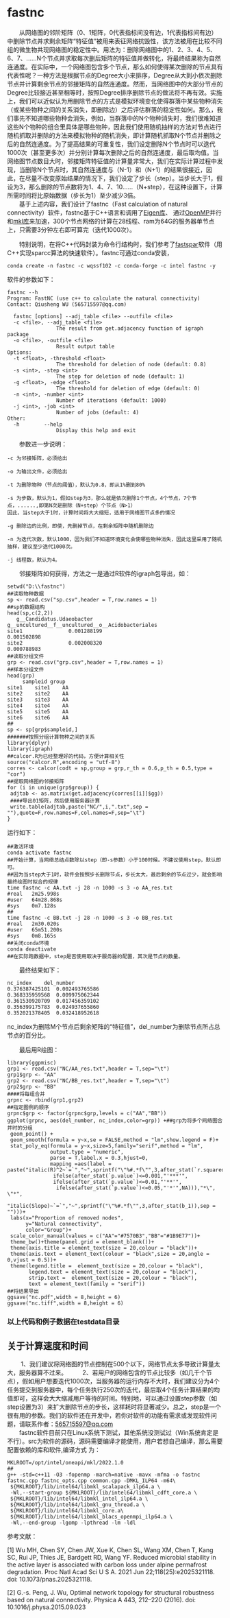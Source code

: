 # fastnc
&emsp;&emsp;从网络图的邻阶矩阵（0、1矩阵，0代表指标间没有边，1代表指标间有边）中删除节点并求剩余矩阵“特征值”被用来表征网络抗毁性，该方法被用在比较不同组的微生物共现网络图的稳定性中。用法为：删除网络图中的1、2、3、4、5、6、7、......N个节点并求取每次删后矩阵的特征值并做转化，将最终结果称为自然连通度。在实际中，一个网络图包含多个节点，那么如何使得某次删除的节点具有代表性呢？一种方法是根据节点的Degree大小来排序，Degree从大到小依次删除节点并计算剩余节点的邻接矩阵的自然连通度。然而，当网络图中的大部分节点的Degree比较接近甚至相等时，按照Degree排序删除节点的做法将不再有效。实施上，我们可以近似认为用删除节点的方式是模拟环境变化使得群落中某些物种消失（或某些物种之间的关系消失，即删除边）之后评估群落的稳定性如何。那么，我们事先不知道哪些物种会消失，例如，当群落中的N个物种消失时，我们很难知道这些N个物种的组合里具体是哪些物种，因此我们使用随机抽样的方法对节点进行随机抓取并删除的方法来模拟物种的随机消失，即计算随机抓取N个节点并删除之后的自然连通度。为了提高结果的可重复性，我们设定删除N个节点时可以迭代1000次（甚至更多次）并分别计算每次删除之后的自然连通度，最后取均值。当网络图节点数目大时，邻接矩阵特征值的计算量非常大，我们在实际计算过程中发现，当删除N个节点时，其自然连通度与（N-1）和（N+1）的结果很接近，因此，在尽量不改变原始结果的情况下，我们设定了步长（step）。当步长大于1，假设为3，那么删除的节点数将为1、4、7、10......（N+step），在这种设置下，计算所需时间将比原始数据（步长为1）至少减少3倍。  
&emsp;&emsp;基于上述内容，我们设计了fastnc（Fast calculation of natural connectivity）软件，fastnc基于C++语言和调用了[Eigen库](https://eigen.tuxfamily.org/index.php?title=Main_Page)、
通过[OpenMP](https://www.openmp.org/)并行和[mkl库](https://www.intel.com/content/www/us/en/developer/tools/oneapi/onemkl.html#gs.esqumy)来加速，300个节点网络的计算在28线程、ram为64G的服务器单节点上，只需要3分钟左右即可算完（迭代1000次）。  

&emsp;&emsp;特别说明，在将C++代码封装为命令行结构时，我们参考了[fastspar](https://github.com/scwatts/fastspar)软件（用C++实现sparcc算法的快速软件）。fastnc可通过conda安装，
```
conda create -n fastnc -c wqssf102 -c conda-forge -c intel fastnc -y
```
软件的参数如下：
```
fastnc --h
Program: FastNC (use c++ to calculate the natural connectivity)
Contact: Qiusheng WU (565715597@qq.com)

  fastnc [options] --adj_table <file> --outfile <file>
  -c <file>, --adj_table <file>
                The result from get.adjacency function of igraph package
  -o <file>, -outfile <file>
                Result output table
Options:
  -t <float>, -threshold <float>
                The threshold for deletion of node (default: 0.8)
  -s <int>, -step <int>
                The step for deletion of node (default: 1)
  -g <float>, -edge <float>
                The threshold for deletion of edge (default: 0)
  -n <int>, -number <int>
                Number of iterations (default: 1000)
  -j <int>, -job <int>
                Number of jobs (default: 4)
Other:
  -h        --help
                Display this help and exit
  ```
  &emsp;&emsp;参数进一步说明：
 ```
-c 为邻接矩阵，必须给出

-o 为输出文件，必须给出

-t 为删除物种（节点的阈值），默认为0.8，即从1%删到80%

-s 为步数，默认为1，假如step为3，那么就是依次删除1个节点，4个节点，7个节点，......,即第N次是删除（N+step）个节点（N>1）
因此，当step大于1时，计算时间将大大缩短，适用于网络图节点多的情况

-g 删除边的比例，即使，先删掉节点，在剩余矩阵中随机删除边

-n 为迭代次数，默认1000，因为我们不知道环境变化会使哪些物种消失，因此这里采用了随机抽样，建议至少迭代1000次。

-j 线程数，默认为4。
 ```
 &emsp;&emsp;邻接矩阵如何获得，方法之一是通过R软件的igraph包导出，如：
 ```
setwd("D:\\fastnc")
##读取物种数据
sp <- read.csv("sp.csv",header = T,row.names = 1)
##sp的数据结构
head(sp,c(2,2))
    g__Candidatus.Udaeobacter g__uncultured__f__uncultured__o__Acidobacteriales
site1               0.001288199                                       0.001502898
site2               0.002008320                                       0.000788983
##读取分组文件
grp <- read.csv("grp.csv",header = T,row.names = 1)
##样本分组文件
head(grp)
      sampleid group
site1    site1    AA
site2    site2    AA
site3    site3    AA
site4    site4    AA
site5    site5    AA
site6    site6    AA
##
sp <- sp[grp$sampleid,]
#######按照分组计算物种之间的关系
library(dplyr)
library(igraph)
##calcor.R为已经整理好的代码，方便计算相关性
source("calcor.R",encoding = "utf-8")
corres <- calcor(codt = sp,group = grp,r_th = 0.6,p_th = 0.5,type = "cor")
##提取网络图的邻接矩阵
for (i in unique(grp$group)) {
  adjtab <- as.matrix(get.adjacency(corres[[i]]$gg))
  ####导出01矩阵，然后使用服务器计算
  write.table(adjtab,paste("NC/",i,".txt",sep = ""),quote=F,row.names=F,col.names=F,sep="\t")
}
 ```
  运行如下：
 ```
##激活环境
conda activate fastnc 
##开始计算，当网络总结点数除以step（即-s参数）小于100时候。不建议使用step，默认即可。
##因为当step大于1时，软件会按照步长删除节点，步长太大，最后剩余的节点过少，就会影响最终绘图时拟合的规律
time fastnc -c AA.txt -j 28 -n 1000 -s 3 -o AA_res.txt 
#real   2m25.998s
#user   64m28.868s
#sys    0m7.128s
##
time fastnc -c BB.txt -j 28 -n 1000 -s 3 -o BB_res.txt 
#real   2m30.020s
#user   65m51.200s
#sys    0m8.165s
##关闭conda环境
conda deactivate
##在实际跑数据中，step是否使用取决于服务器的配置，其次是节点的数量。
 ``` 
 &emsp;&emsp;最终结果如下：
 ```
nc_index    del_number
0.376387425101  0.002493765586
0.368335959568  0.009975062344
0.361530920709  0.017456359102
0.356399175783  0.024937655860
0.352021378405  0.032418952618
 ```
nc_index为删除M个节点后剩余矩阵的“特征值”，del_number为删除节点所占总节点的百分比。  
 
 &emsp;&emsp;最后用R绘图：
 ```
library(ggpmisc)
grp1 <- read.csv("NC/AA_res.txt",header = T,sep="\t")
grp1$grp <- "AA"
grp2 <- read.csv("NC/BB_res.txt",header = T,sep="\t")
grp2$grp <- "BB"
####将每组合并
grpnc <- rbind(grp1,grp2)
##指定图例的顺序
grpnc$grp <- factor(grpnc$grp,levels = c("AA","BB"))
ggplot(grpnc, aes(del_number, nc_index,color=grp)) +##grp为将多个网络图合并时的分组
  geom_point() +
  geom_smooth(formula = y~x,se = FALSE,method = "lm",show.legend = F)+
  stat_poly_eq(formula = y~x,size=5,family="serif",method = "lm",
               output.type = "numeric",
               parse = T,label.x = 0.3,hjust=0,
               mapping =aes(label = paste("italic(R)^2~`=`","~",sprintf("\"%#.*f\"",3,after_stat(`r.squared`)),"*\"\"*",
                ifelse(after_stat(`p.value`)<=0.001,"'***'",
                ifelse(after_stat(`p.value`)<=0.01,"'**'",
                 ifelse(after_stat(`p.value`)<=0.05,"'*'",NA))),"*\", \"*",
                  "italic(Slope)~`=`","~",sprintf("\"%#.*f\"",3,after_stat(b_1)),sep = "")))+
  labs(x="Proportion of removed nodes",
       y="Natural connectivity",
       color="Group")+
  scale_color_manual(values = c("AA"="#7570B3","BB"="#1B9E77"))+
  theme_bw()+theme(panel.grid = element_blank())+
  theme(axis.title = element_text(size = 20,colour = "black"))+
  theme(axis.text = element_text(colour = "black",size = 20,angle = 0,vjust = 0.5))+
  theme(legend.title =  element_text(size = 20,colour = "black"), 
        legend.text = element_text(size = 20,colour = "black"),
        strip.text =  element_text(size = 20,colour = "black"),
        text = element_text(family = "serif"))
##将结果导出
ggsave("nc.pdf",width = 8,height = 6)
ggsave("nc.tiff",width = 8,height = 6)
 ```
 ### 以上代码和例子数据在testdata目录
 ## 关于计算速度和时间
 &emsp;&emsp; 1、我们建议将网络图的节点控制在500个以下，网络节点太多导致计算量太大，服务器算不过来。
 &emsp;&emsp; 2、若用户的网络包含的节点比较多（如几千个节点），假如用户想要迭代1000次，当服务器的运行内存不大时，我们建议分为4个任务提交到服务器中，每个任务执行250次的迭代，最后取4个任务计算结果的均值即可，这样会大大缩减用户等待的时间。特别地，可以通过设置step参数（如step设置为3）来扩大删除节点的步长，这样耗时将显著减少。总之，step是一个很有用的参数。我们的软件还在开发中，若你对软件的功能有需求或发现软件问题，请联系作者：565715597@qq.com  
 &emsp;&emsp;fastnc软件目前只在Linux系统下测试，其他系统没测试过（Win系统肯定是不行）。src为软件的源码，源码需要编译才能使用，用户若想自己编译，那么需要配置依赖的库和软件,编译方式
为：
```
MKLROOT=/opt/intel/oneapi/mkl/2022.1.0
##
g++ -std=c++11 -O3 -fopenmp -march=native -mavx -mfma -o fastnc fastnc.cpp fastnc_opts.cpp common.cpp -DMKL_ILP64 -m64\
 ${MKLROOT}/lib/intel64/libmkl_scalapack_ilp64.a \
 -Wl,--start-group ${MKLROOT}/lib/intel64/libmkl_cdft_core.a \
 ${MKLROOT}/lib/intel64/libmkl_intel_ilp64.a \
 ${MKLROOT}/lib/intel64/libmkl_gnu_thread.a \
 ${MKLROOT}/lib/intel64/libmkl_core.a\
 ${MKLROOT}/lib/intel64/libmkl_blacs_openmpi_ilp64.a \
 -Wl,--end-group -lgomp -lpthread -lm -ldl
``` 

 
 参考文献：  
 
 [1] Wu MH, Chen SY, Chen JW, Xue K, Chen SL, Wang XM, Chen T, Kang SC, Rui JP, Thies JE, Bardgett RD, Wang YF. Reduced microbial stability in the active layer is associated with carbon loss under alpine permafrost degradation. Proc Natl Acad Sci U S A. 2021 Jun 22;118(25):e2025321118. doi: 10.1073/pnas.2025321118.  
 
[2] G.-s. Peng, J. Wu, Optimal network topology for structural robustness based on natural connectivity. Physica A 443, 212–220 (2016). doi: 10.1016/j.physa.2015.09.023
 
 
 
 
  
  
